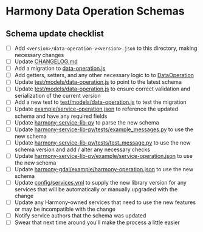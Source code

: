 # Harmony Data Operation Schemas

## Schema update checklist

- [ ] Add `<version>/data-operation-v<version>.json` to this directory, making necessary changes
- [ ] Update [CHANGELOG.md](CHANGELOG.md)
- [ ] Add a migration to [data-operation.js](../../models/data-operation.js)
- [ ] Add getters, setters, and any other necessary logic to to [DataOperation](../../models/data-operation.js)
- [ ] Update [test/models/data-operation.js](../../../test/models/data-operation.js) to point to the latest schema
- [ ] Update [test/models/data-operation.js](../../../test/models/data-operation.js) to ensure correct validation and serialization of the current version
- [ ] Add a new test to [test/models/data-operation.js](../../../test/models/data-operation.js) to test the migration
- [ ] Update [example/service-operation.json](../../../example/service-operation.json) to reference the updated schema and have any required fields
- [ ] Update [harmony-service-lib-py](../../../../harmony-service-lib-py/harmony/message.py) to parse the new schema
- [ ] Update [harmony-service-lib-py/tests/example_messages.py](../../../../harmony-service-lib-py/tests/example_messages.py) to use the new schema
- [ ] Update [harmony-service-lib-py/tests/test_message.py](../../../../harmony-service-lib-py/tests/test_message.py) to use the new schema version and add / alter any necessary checks
- [ ] Update [harmony-service-lib-py/example/service-operation.json](../../../../harmony-service-lib-py/example/service-operation.json) to use the new schema
- [ ] Update [harmony-gdal/example/harmony-operation.json](../../../../harmony-gdal/example/harmony-operation.json) to use the new schema
- [ ] Update [config/services.yml](../../../config/services.yml) to supply the new library version for any services that will be automatically or manually upgraded with the change
- [ ] Update any Harmony-owned services that need to use the new features or may be incompatible with the change
- [ ] Notify service authors that the schema was updated
- [ ] Swear that next time around you'll make the process a little easier

